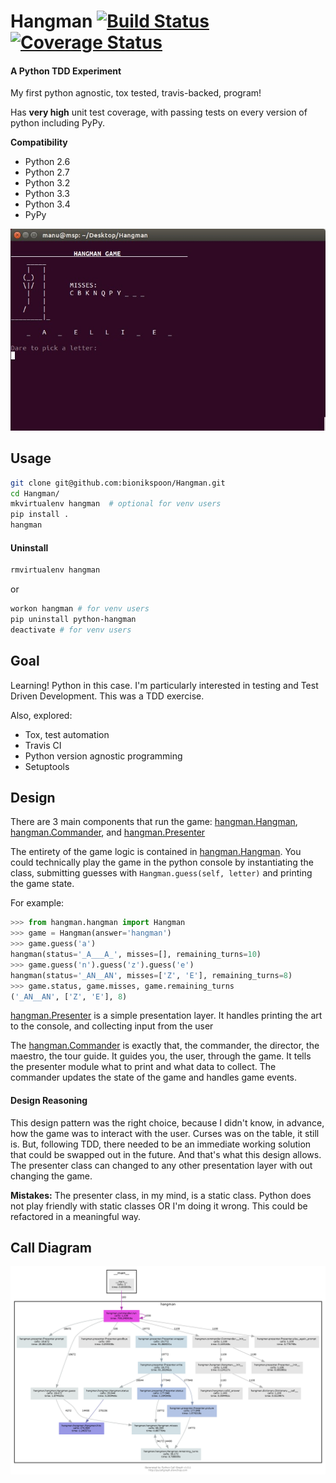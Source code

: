 # Hangman [![Build Status](https://travis-ci.org/bionikspoon/Hangman.svg?branch=master)](https://travis-ci.org/bionikspoon/Hangman) [![Coverage Status](https://coveralls.io/repos/bionikspoon/Hangman/badge.svg?branch=develop)](https://coveralls.io/r/bionikspoon/Hangman?branch=develop)
#### A Python TDD Experiment
My first python agnostic, tox tested, travis-backed, program!

Has **very high** unit test coverage, with passing tests on every version of python including PyPy.

**Compatibility**
- Python 2.6
- Python 2.7
- Python 3.2
- Python 3.3
- Python 3.4
- PyPy

![terminal](hangman.jpg)

## Usage

```sh
git clone git@github.com:bionikspoon/Hangman.git
cd Hangman/
mkvirtualenv hangman  # optional for venv users
pip install .
hangman 
```

#### Uninstall
```sh
rmvirtualenv hangman
```
or
```sh
workon hangman # for venv users
pip uninstall python-hangman
deactivate # for venv users
```

## Goal
Learning!  Python in this case.  I'm particularly interested in testing and Test Driven Development.  This was a TDD exercise.

Also, explored:
- Tox, test automation
- Travis CI
- Python version agnostic programming
- Setuptools

## Design
There are 3 main components that run the game:  [hangman.Hangman](hangman/hangman.py#L7), [hangman.Commander](hangman/hangman.py#L7), and [hangman.Presenter](hangman/presenter.py#L6)

The entirety of the game logic is contained in [hangman.Hangman](hangman/hangman.py#L7).  You could technically play the game in the python console by instantiating the class, submitting guesses with `Hangman.guess(self, letter)` and printing the game state.

For example:

```python
>>> from hangman.hangman import Hangman
>>> game = Hangman(answer='hangman')
>>> game.guess('a')
hangman(status='_A___A_', misses=[], remaining_turns=10)
>>> game.guess('n').guess('z').guess('e')
hangman(status='_AN__AN', misses=['Z', 'E'], remaining_turns=8)
>>> game.status, game.misses, game.remaining_turns
('_AN__AN', ['Z', 'E'], 8)
```

[hangman.Presenter](hangman/presenter.py#L6) is a simple presentation layer.  It handles printing the art to the console, and collecting input from the user  

The  [hangman.Commander](hangman/hangman.py#L7) is exactly that, the commander, the director, the maestro, the tour guide.  It guides you, the user, through the game.  It tells the presenter module what to print and what data to collect.  The commander updates the state of the game and handles game events. 

#### Design Reasoning

This design pattern was the right choice, because I didn't know, in advance, how the game was to interact with the user.  Curses was on the table, it still is.  But, following TDD, there needed to be an immediate working solution that could be swapped out in the future.  And that's what this design allows.  The presenter class can changed to any other presentation layer with out changing the game.

**Mistakes:** The presenter class, in my mind, is a static class.  Python does not play friendly with static classes OR I'm doing it wrong.  This could be refactored in a meaningful way.

## Call Diagram
![Call Diagram](charts/basic-1000-dot.png)
